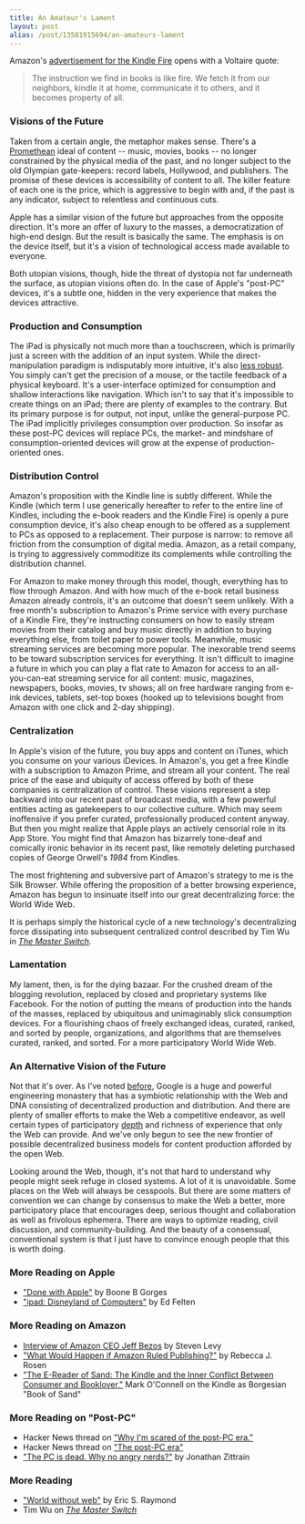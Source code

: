 ```yaml
---
title: An Amateur's Lament
layout: post
alias: /post/13581915694/an-amateurs-lament
---
```


Amazon's [advertisement for the Kindle
Fire](http://www.youtube.com/watch?v=jUtmOApIslE) opens with a Voltaire
quote:

> The instruction we find in books is like fire. We fetch it from our
> neighbors, kindle it at home, communicate it to others, and it becomes
> property of all.

### Visions of the Future

Taken from a certain angle, the metaphor makes sense. There's a
[Promethean](http://en.wikipedia.org/wiki/Prometheus) ideal of content --
music, movies, books -- no longer constrained by the physical media of
the past, and no longer subject to the old Olympian gate-keepers: record
labels, Hollywood, and publishers. The promise of these devices is
accessibility of content to all. The killer feature of each one is the
price, which is aggressive to begin with and, if the past is any
indicator, subject to relentless and continuous cuts.

Apple has a similar vision of the future but approaches from the
opposite direction. It's more an offer of luxury to the masses, a
democratization of high-end design. But the result is basically the
same. The emphasis is on the device itself, but it's a vision of
technological access made available to everyone.

Both utopian visions, though, hide the threat of dystopia not far
underneath the surface, as utopian visions often do. In the case of
Apple's "post-PC" devices, it's a subtle one, hidden in the very
experience that makes the devices attractive.

### Production and Consumption

The iPad is physically not much more than a touchscreen, which is
primarily just a screen with the addition of an input system. While the
direct-manipulation paradigm is indisputably more intuitive, it's also
[less
robust](http://blog.byjoemoon.com/post/9325300749/a-different-kind-of-gui).
You simply can't get the precision of a mouse, or the tactile feedback
of a physical keyboard. It's a user-interface optimized for consumption
and shallow interactions like navigation. Which isn't to say that it's
impossible to create things on an iPad; there are plenty of examples to
the contrary. But its primary purpose is for output, not input, unlike
the general-purpose PC. The iPad implicitly privileges consumption over
production. So insofar as these post-PC devices will replace PCs, the
market- and mindshare of consumption-oriented devices will grow at the
expense of production-oriented ones.

### Distribution Control

Amazon's proposition with the Kindle line is subtly different. While the
Kindle (which term I use generically hereafter to refer to the entire
line of Kindles, including the e-book readers and the Kindle Fire) is
openly a pure consumption device, it's also cheap enough to be offered
as a supplement to PCs as opposed to a replacement. Their purpose is
narrow: to remove all friction from the consumption of digital media.
Amazon, as a retail company, is trying to aggressively commoditize its
complements while controlling the distribution channel.

For Amazon to make money through this model, though, everything has to
flow through Amazon. And with how much of the e-book retail business
Amazon already controls, it's an outcome that doesn't seem unlikely.
With a free month's subscription to Amazon's Prime service with every
purchase of a Kindle Fire, they're instructing consumers on how to
easily stream movies from their catalog and buy music directly in
addition to buying everything else, from toilet paper to power tools.
Meanwhile, music streaming services are becoming more popular. The
inexorable trend seems to be toward subscription services for
everything. It isn't difficult to imagine a future in which you can play
a flat rate to Amazon for access to an all-you-can-eat streaming service
for all content: music, magazines, newspapers, books, movies, tv shows;
all on free hardware ranging from e-ink devices, tablets, set-top boxes
(hooked up to televisions bought from Amazon with one click and 2-day
shipping).

### Centralization

In Apple's vision of the future, you buy apps and content on iTunes,
which you consume on your various iDevices. In Amazon's, you get a free
Kindle with a subscription to Amazon Prime, and stream all your content.
The real price of the ease and ubiquity of access offered by both of
these companies is centralization of control. These visions represent a
step backward into our recent past of broadcast media, with a few
powerful entities acting as gatekeepers to our collective culture. Which
may seem inoffensive if you prefer curated, professionally produced
content anyway. But then you might realize that Apple plays an actively
censorial role in its App Store. You might find that Amazon has
bizarrely tone-deaf and comically ironic behavior in its recent past,
like remotely deleting purchased copies of George Orwell's *1984* from
Kindles.

The most frightening and subversive part of Amazon's strategy to me is
the Silk Browser. While offering the proposition of a better browsing
experience, Amazon has begun to insinuate itself into our great
decentralizing force: the World Wide Web.

It is perhaps simply the historical cycle of a new technology's
decentralizing force dissipating into subsequent centralized control
described by Tim Wu in *[The Master Switch](http://timwu.org/)*.

### Lamentation

My lament, then, is for the dying bazaar. For the crushed dream of the
blogging revolution, replaced by closed and proprietary systems like
Facebook. For the notion of putting the means of production into the
hands of the masses, replaced by ubiquitous and unimaginably slick
consumption devices. For a flourishing chaos of freely exchanged ideas,
curated, ranked, and sorted by people, organizations, and algorithms
that are themselves curated, ranked, and sorted. For a more
participatory World Wide Web.

### An Alternative Vision of the Future

Not that it's over. As I've noted
[before](http://blog.byjoemoon.com/post/166900257/why-i-trust-google),
Google is a huge and powerful engineering monastery that has a symbiotic
relationship with the Web and DNA consisting of decentralized production
and distribution. And there are plenty of smaller efforts to make the
Web a competitive endeavor, as well certain types of participatory
[depth](http://blog.byjoemoon.com/post/6542036868/project-depth) and
richness of experience that only the Web can provide. And we've only
begun to see the new frontier of possible decentralized business models
for content production afforded by the open Web.

Looking around the Web, though, it's not that hard to understand why
people might seek refuge in closed systems. A lot of it is unavoidable.
Some places on the Web will always be cesspools. But there are some
matters of convention we can change by consensus to make the Web a
better, more participatory place that encourages deep, serious thought
and collaboration as well as frivolous ephemera. There are ways to
optimize reading, civil discussion, and community-building. And the
beauty of a consensual, conventional system is that I just have to
convince enough people that this is worth doing.

### More Reading on Apple

-   ["Done with Apple"](http://teleogistic.net/2011/10/done-with-apple/)
    by Boone B Gorges
-   ["ipad: Disneyland of Computers"](https://freedom-to-tinker.com/blog/felten/ipad-disneyland-computers)
    by Ed Felten

### More Reading on Amazon

-   [Interview of Amazon CEO Jeff
    Bezos](http://www.wired.com/magazine/2011/11/ff_bezos/all/1) by
    Steven Levy
-   ["What Would Happen if Amazon Ruled
    Publishing?"](http://www.theatlantic.com/technology/archive/2011/10/what-would-happen-if-amazon-ruled-publishing/246854/)
    by Rebecca J. Rosen
-   ["The E-Reader of Sand: The Kindle and the Inner Conflict Between
    Consumer and
    Booklover,"](http://www.themillions.com/2011/08/the-e-reader-of-sand-the-kindle-and-the-inner-conflict-between-consumer-and-booklover.html)
    Mark O'Connell on the Kindle as Borgesian "Book of Sand"

### More Reading on "Post-PC"

-   Hacker News thread on ["Why I'm scared of the post-PC
    era."](http://news.ycombinator.com/item?id=3113192)
-   Hacker News thread on ["The post-PC
    era"](http://news.ycombinator.com/item?id=2955472)
-   ["The PC is dead. Why no angry
    nerds?"](http://futureoftheinternet.org/the-pc-is-dead-why-no-angry-nerds)
    by Jonathan Zittrain

### More Reading

-   ["World without web"](http://esr.ibiblio.org/?p=3335) by Eric S.
    Raymond
-   Tim Wu on [*The Master
    Switch*](http://bits.blogs.nytimes.com/2010/11/14/one-on-one-tim-wu-author-of-the-master-switch/)
